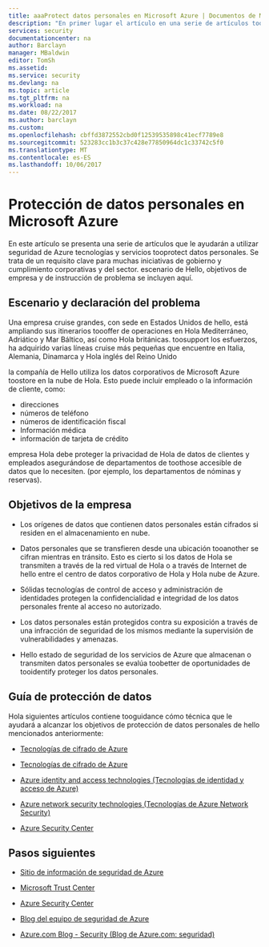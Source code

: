 ```yaml
---
title: aaaProtect datos personales en Microsoft Azure | Documentos de Microsoft
description: "En primer lugar el artículo en una serie de artículos toohelp usar datos personales tooprotect de Azure"
services: security
documentationcenter: na
author: Barclayn
manager: MBaldwin
editor: TomSh
ms.assetid: 
ms.service: security
ms.devlang: na
ms.topic: article
ms.tgt_pltfrm: na
ms.workload: na
ms.date: 08/22/2017
ms.author: barclayn
ms.custom: 
ms.openlocfilehash: cbffd3872552cbd0f12539535898c41ecf7789e8
ms.sourcegitcommit: 523283cc1b3c37c428e77850964dc1c33742c5f0
ms.translationtype: MT
ms.contentlocale: es-ES
ms.lasthandoff: 10/06/2017
---
```

# <a name="protect-personal-data-in-microsoft-azure"></a>Protección de datos personales en Microsoft Azure

En este artículo se presenta una serie de artículos que le ayudarán a utilizar seguridad de Azure tecnologías y servicios tooprotect datos personales. Se trata de un requisito clave para muchas iniciativas de gobierno y cumplimiento corporativas y del sector. escenario de Hello, objetivos de empresa y de instrucción de problema se incluyen aquí.

## <a name="scenario-and-problem-statement"></a>Escenario y declaración del problema

Una empresa cruise grandes, con sede en Estados Unidos de hello, está ampliando sus itinerarios toooffer de operaciones en Hola Mediterráneo, Adriático y Mar Báltico, así como Hola británicas. toosupport los esfuerzos, ha adquirido varias líneas cruise más pequeñas que encuentre en Italia, Alemania, Dinamarca y Hola inglés del Reino Unido

la compañía de Hello utiliza los datos corporativos de Microsoft Azure toostore en la nube de Hola. Esto puede incluir empleado o la información de cliente, como:

- direcciones
- números de teléfono
- números de identificación fiscal
- Información médica
- información de tarjeta de crédito

empresa Hola debe proteger la privacidad de Hola de datos de clientes y empleados asegurándose de departamentos de toothose accesible de datos que lo necesiten. (por ejemplo, los departamentos de nóminas y reservas).

## <a name="company-goals"></a>Objetivos de la empresa 

- Los orígenes de datos que contienen datos personales están cifrados si residen en el almacenamiento en nube.

- Datos personales que se transfieren desde una ubicación tooanother se cifran mientras en tránsito. Esto es cierto si los datos de Hola se transmiten a través de la red virtual de Hola o a través de Internet de hello entre el centro de datos corporativo de Hola y Hola nube de Azure.

- Sólidas tecnologías de control de acceso y administración de identidades protegen la confidencialidad e integridad de los datos personales frente al acceso no autorizado.

- Los datos personales están protegidos contra su exposición a través de una infracción de seguridad de los mismos mediante la supervisión de vulnerabilidades y amenazas.

- Hello estado de seguridad de los servicios de Azure que almacenan o transmiten datos personales se evalúa toobetter de oportunidades de tooidentify proteger los datos personales.

## <a name="data-protection-guidance"></a>Guía de protección de datos

Hola siguientes artículos contiene tooguidance cómo técnica que le ayudará a alcanzar los objetivos de protección de datos personales de hello mencionados anteriormente:

- [Tecnologías de cifrado de Azure](protect-personal-data-at-rest.md)

- [Tecnologías de cifrado de Azure](protect-personal-data-in-transit-encryption.md)

- [Azure identity and access technologies (Tecnologías de identidad y acceso de Azure)](protect-personal-data-identity-access-controls.md)

- [Azure network security technologies (Tecnologías de Azure Network Security)](protect-personal-data-network-security.md)

- [Azure Security Center](protect-personal-data-azure-security-center.md)



## <a name="next-steps"></a>Pasos siguientes

- [Sitio de información de seguridad de Azure](https://aka.ms/AzureSecInfo)

- [Microsoft Trust Center](https://www.microsoft.com/TrustCenter/default.aspx)

- [Azure Security Center](https://azure.microsoft.com/services/security-center/)

- [Blog del equipo de seguridad de Azure](https://www.azuresecurityorg)

- [Azure.com Blog - Security (Blog de Azure.com: seguridad)](https://azure.microsoft.com/blog/topics/security/)
